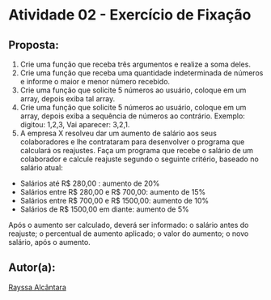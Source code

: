 # Atividade 02 - Exercício de Fixação

## Proposta:

1) Crie uma função que receba três argumentos e realize a soma deles.
2) Crie uma função que receba uma quantidade indeterminada de números e informe o maior e menor número recebido.
3) Crie uma função que solicite 5 números ao usuário, coloque em um array, depois exiba tal array. 
4) Crie uma função que solicite 5 números ao usuário, coloque em um array,  depois exiba a sequência de números ao contrário.
Exemplo: digitou: 1,2,3, Vai aparecer: 3,2,1.
5) A empresa X resolveu dar um aumento de salário aos seus colaboradores e lhe contrataram para desenvolver o programa que calculará os reajustes. Faça um programa que recebe o salário de um colaborador e calcule reajuste segundo o seguinte critério, baseado no salário atual: 
  - Salários até R$ 280,00 : aumento de 20% 
  - Salários entre R$ 280,00 e R$ 700,00: aumento de 15% 
  - Salários entre R$ 700,00 e R$ 1500,00: aumento de 10%
  - Salários de R$ 1500,00 em diante: aumento de 5% 

Após o aumento ser calculado, deverá ser informado: o salário antes do
reajuste; o percentual de aumento aplicado; o valor do aumento; o novo
salário, após o aumento.

## Autor(a):
[Rayssa Alcântara](https://github.com/rayssawho)